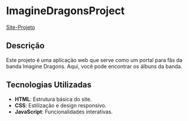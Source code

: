 # ImagineDragonsProject

[Site-Projeto](https://https://pkhenri.github.io/ImagineDragonsProject/)

## Descrição

Este projeto é uma aplicação web que serve como um portal para fãs da banda Imagine Dragons. Aqui, você pode encontrar os álbuns da banda.

## Tecnologias Utilizadas

- **HTML**: Estrutura básica do site.
- **CSS**: Estilização e design responsivo.
- **JavaScript**: Funcionalidades interativas.